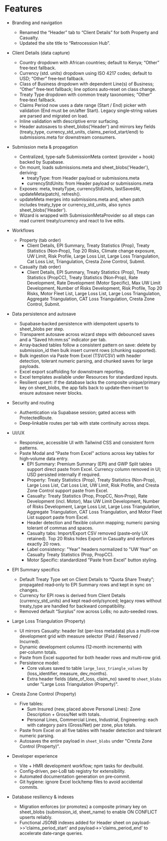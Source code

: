 # Features

- Branding and navigation
	- Renamed the “Header” tab to “Client Details” for both Property and Casualty.
	- Updated the site title to “Retrocession Hub”.

- Client Details (data capture)
	- Country dropdown with African countries; default to Kenya; “Other” free‑text fallback.
	- Currency (std. units) dropdown using ISO 4217 codes; default to USD; “Other” free‑text fallback.
	- Class of Business dropdown with dependent Line(s) of Business; “Other” free‑text fallback; line options auto‑reset on class change.
	- Treaty Type dropdown with common treaty taxonomies; “Other” free‑text fallback.
	- Claims Period now uses a date range (Start / End) picker with validation (End must be on/after Start). Legacy single‑string values are parsed and migrated on load.
	- Inline validation with descriptive error surfacing.
	- Header autosaves to sheet_blobs('Header') and mirrors key fields (treaty_type, currency_std_units, claims_period_start/end) to submissions.meta for downstream consumers.

- Submission meta & propagation
	- Centralized, type‑safe SubmissionMeta context (provider + hook) backed by Supabase.
	- On mount, loads submissions.meta and sheet_blobs('Header'), deriving:
		- treatyType: from Header payload or submissions.meta
		- currencyStdUnits: from Header payload or submissions.meta
	- Exposes: meta, treatyType, currencyStdUnits, lastSavedAt, updateMeta(patch), refresh().
	- updateMeta merges into submissions.meta and, when patch includes treaty_type or currency_std_units, also syncs sheet_blobs('Header').
	- Wizard is wrapped with SubmissionMetaProvider so all steps can read current treaty/currency and react to live edits.

- Workflows
	- Property (tab order)
		- Client Details, EPI Summary, Treaty Statistics (Prop), Treaty Statistics (Non‑Prop), Top 20 Risks, Climate change exposure, UW Limit, Risk Profile, Large Loss List, Large Loss Triangulation, Cat Loss List, Triangulation, Cresta Zone Control, Submit.
	- Casualty (tab order)
		- Client Details, EPI Summary, Treaty Statistics (Prop), Treaty Statistics (PropCC), Treaty Statistics (Non‑Prop), Rate Development, Rate Development (Motor Specific), Max UW Limit Development, Number of Risks Development, Risk Profile, Top 20 Risks, Motor Fleet List, Large Loss List, Large Loss Triangulation, Aggregate Triangulation, CAT Loss Triangulation, Cresta Zone Control, Submit.

- Data persistence and autosave
	- Supabase‑backed persistence with idempotent upserts to sheet_blobs per step.
	- Transparent autosave across wizard steps with debounced saves and a “Saved hh:mm:ss” indicator per tab.
	- Array‑backed tables follow a consistent pattern on save: delete by submission_id then bulk insert current rows (chunking supported).
	- Bulk ingestion via Paste from Excel (TSV/CSV) with header detection, tolerant numeric parsing, and chunked saves for large payloads.
	- Excel export scaffolding for downstream reporting.
	- Excel templates available under Resources for standardized inputs.
	- Resilient upsert: if the database lacks the composite unique/primary key on sheet_blobs, the app falls back to update‑then‑insert to ensure autosave never blocks.

- Security and routing
	- Authentication via Supabase session; gated access with ProtectedRoute.
	- Deep‑linkable routes per tab with state continuity across steps.

- UI/UX
	- Responsive, accessible UI with Tailwind CSS and consistent form patterns.
	- Paste Modal and "Paste from Excel" actions across key tables for high‑volume data entry.
		- EPI Summary: Premium Summary (EPI) and GWP Split tables support direct paste from Excel. Currency column removed in UI; USD persisted internally if required.
		- Property: Treaty Statistics (Prop), Treaty Statistics (Non‑Prop), Large Loss List, Cat Loss List, UW Limit, Risk Profile, and Cresta Zone Control support paste from Excel.
		- Casualty: Treaty Statistics (Prop, PropCC, Non‑Prop), Rate Development (incl. Motor), Max UW Limit Development, Number of Risks Development, Large Loss List, Large Loss Triangulation, Aggregate Triangulation, CAT Loss Triangulation, and Motor Fleet List support paste from Excel.
		- Header detection and flexible column mapping; numeric parsing tolerant of commas and spaces.
		- Casualty tabs: Import/Export CSV removed (paste‑only UX retained). Top 20 Risks hides Export in Casualty and enforces exactly 20 rows.
		- Label consistency: "Year" headers normalized to "UW Year" on Casualty Treaty Statistics (Prop, PropCC).
		- Motor Specific: standardized "Paste from Excel" button styling.

- EPI Summary specifics
	- Default Treaty Type set on Client Details to “Quota Share Treaty”; propagated read‑only to EPI Summary rows and kept in sync on changes.
	- Currency for EPI rows is derived from Client Details (currency_std_units) and kept read‑only/synced; legacy rows without treaty_type are handled for backward compatibility.
	- Removed default “Surplus” row across LoBs; no auto‑seeded rows.

- Large Loss Triangulation (Property)
	- UI mirrors Casualty: header list (per‑loss metadata) plus a multi‑row development grid with measure selector (Paid / Reserved / Incurred).
	- Dynamic development columns (12‑month increments) with per‑column totals.
	- Paste from Excel supported for both header rows and multi‑row grid.
	- Persistence model:
		- Core values saved to table `large_loss_triangle_values` by (loss_identifier, measure, dev_months).
		- Extra header fields (date_of_loss, claim_no) saved to `sheet_blobs` under "Large Loss Triangulation (Property)".

- Cresta Zone Control (Property)
	- Five tables:
		- Sum Insured (new, placed above Personal Lines): Zone Description + Gross/Net with totals.
		- Personal Lines, Commercial Lines, Industrial, Engineering: each with category pairs (Gross/Net) per zone, plus totals.
	- Paste from Excel on all five tables with header detection and tolerant numeric parsing.
	- Autosaves the entire payload in `sheet_blobs` under "Cresta Zone Control (Property)".

- Developer experience
	- Vite + HMR development workflow; npm tasks for dev/build.
	- Config‑driven, per‑LoB tab registry for extensibility.
	- Automated documentation generation on pre‑commit.
	- Git hygiene: ignore Excel lock/temp files to avoid accidental commits.

- Database resiliency & indexes
	- Migration enforces (or promotes) a composite primary key on sheet_blobs (submission_id, sheet_name) to enable ON CONFLICT upserts reliably.
	- Functional JSONB indexes added for Header sheet on payload->>'claims_period_start' and payload->>'claims_period_end' to accelerate date‑range queries.
